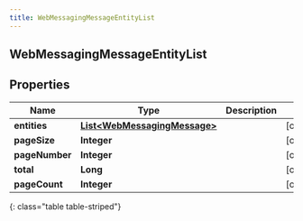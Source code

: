```yaml
---
title: WebMessagingMessageEntityList
---
```


## WebMessagingMessageEntityList

## Properties

| Name           | Type                                                                               | Description | Notes      |
| -------------- | ---------------------------------------------------------------------------------- | ----------- | ---------- |
| **entities**   | <!----><!---->[**List&lt;WebMessagingMessage&gt;**](WebMessagingMessage.md)<!----> |             | [optional] |
| **pageSize**   | <!----><!---->**Integer**<!---->                                                   |             | [optional] |
| **pageNumber** | <!----><!---->**Integer**<!---->                                                   |             | [optional] |
| **total**      | <!----><!---->**Long**<!---->                                                      |             | [optional] |
| **pageCount**  | <!----><!---->**Integer**<!---->                                                   |             | [optional] |

{: class="table table-striped"}

